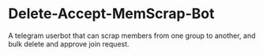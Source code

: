 # Delete-Accept-MemScrap-Bot
A telegram userbot that can scrap members from one group to another, and bulk delete and approve join request.
